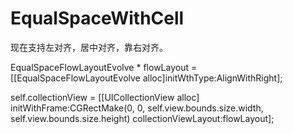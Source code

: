 # EqualSpaceWithCell

现在支持左对齐，居中对齐，靠右对齐。

EqualSpaceFlowLayoutEvolve * flowLayout = [[EqualSpaceFlowLayoutEvolve alloc]initWthType:AlignWithRight];

self.collectionView = [[UICollectionView alloc] initWithFrame:CGRectMake(0, 0, self.view.bounds.size.width, self.view.bounds.size.height) collectionViewLayout:flowLayout];
